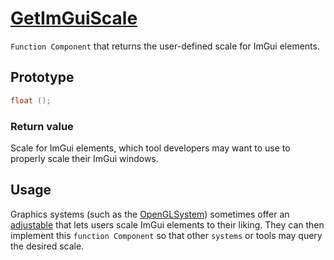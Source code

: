 # [GetImGuiScale](GetImGuiScale.hpp)

`Function Component` that returns the user-defined scale for ImGui elements.

## Prototype

```cpp
float ();
```

### Return value

Scale for ImGui elements, which tool developers may want to use to properly scale their ImGui windows.

## Usage

Graphics systems (such as the [OpenGLSystem](../../systems/opengl/OpenGLSystem.md)) sometimes offer an [adjustable](AdjustableComponent.md) that lets users scale ImGui elements to their liking. They can then implement this `function Component` so that other `systems` or tools may query the desired scale.